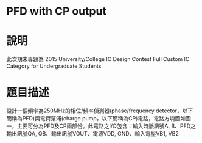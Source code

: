 # PFD with CP output
# 說明
此次期末專題為 2015 University/College IC Design Contest Full Custom IC Category for Undergraduate Students
# 題目描述
設計一個頻率為250MHz的相位/頻率偵測器(phase/frequency detector，以下簡稱為PFD)與電荷幫浦(charge pump，以下簡稱為CP)電路，電路方塊圖如圖一，主要可分為PFD及CP兩部份。此電路之I/O包含：輸入時脈訊號A, B、PFD之輸出訊號QA, QB、輸出訊號VOUT、電源VDD, GND、輸入電壓VB1, VB2
